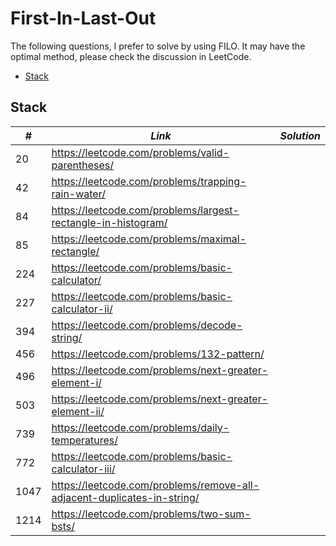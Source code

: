# First-In-Last-Out

The following questions, I prefer to solve by using FILO. It may have the optimal method, please check the discussion in LeetCode.  

* [Stack](##Stack)

## Stack

| *#* | *Link* |*Solution* |
| ---- | --------------------------------- | --------------------------------- |
| 20 | https://leetcode.com/problems/valid-parentheses/ | |
| 42 | https://leetcode.com/problems/trapping-rain-water/ | |
| 84 | https://leetcode.com/problems/largest-rectangle-in-histogram/ | |
| 85 | https://leetcode.com/problems/maximal-rectangle/ | |
| 224 | https://leetcode.com/problems/basic-calculator/ | |
| 227 | https://leetcode.com/problems/basic-calculator-ii/ | |
| 394 | https://leetcode.com/problems/decode-string/ | |
| 456 | https://leetcode.com/problems/132-pattern/ | |
| 496 | https://leetcode.com/problems/next-greater-element-i/ | |
| 503 | https://leetcode.com/problems/next-greater-element-ii/ | |
| 739 | https://leetcode.com/problems/daily-temperatures/ | |
| 772 | https://leetcode.com/problems/basic-calculator-iii/ | |
| 1047 | https://leetcode.com/problems/remove-all-adjacent-duplicates-in-string/ | |
| 1214 | https://leetcode.com/problems/two-sum-bsts/ | |